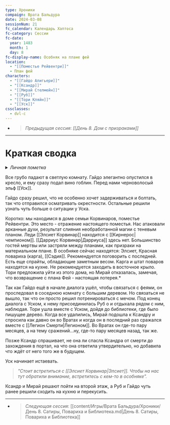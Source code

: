 ```yaml
---
type: Хроники
compaign: Врата Бальдура
date: 2024-03-08
sessionNum: 21
fc_calendar: Календарь Хаптоса
fc-category: Сессии
fc-date:
  year: 1483
  month: 1
  day: 8
fc-display-name: Особняк на плане фей
location:
  - "[[Поместье Рейвентри]]"
  - План фей
characters:
  - "[[Гайдо Алигьери]]"
  - "[[Ксандр]]"
  - "[[Мирай Стелмейн]]"
  - "[[Руб]]"
  - "[[Тори Кляйн]]"
  - "[[Уск]]"
cssclasses:
  - dvl-c
---
```


<!-- QueryToSerialize: LIST without ID "> *Предыдущая сессия*: *" + file.link + "*" From "content/Игры/Врата Бальдура/Хроники" WHERE sessionNum < this.sessionNum SORT sessionNum desc Limit 1 -->
<!-- SerializedQuery: LIST without ID "> *Предыдущая сессия*: *" + file.link + "*" From "content/Игры/Врата Бальдура/Хроники" WHERE sessionNum < this.sessionNum SORT sessionNum desc Limit 1 -->
- > *Предыдущая сессия*: *[[День 8. Дом с призраками]]*
<!-- SerializedQuery END -->
---


# Краткая сводка

<details> <summary><i>Личная пометка</i></summary> <p> Мирай на этом плане слышит какофонию звуков природы, а видимость ограничена</p> </details>

 Все грубо падают в светлую комнату. Гайдо элегантно опустился в кресло, и ему сразу подал вино гоблин. Перед нами черноволосый эльф [[Уск]].
 
Гайдо сразу решил, что не особенно хочет задерживаться и болтать, так что отправился осматривать окрестности. Остальные решили узнать чуть больше о ситуации у Уска.

Коротко: мы находимся в доме семьи Корвинаров, поместье Рейвентри. Это место - отражение настоящего поместья. Нас атаковали арканные духи, результат слияния необработанной магии с теневым планом. Леди [[Элсиет Корвинар]] находится с [[Кирнерос|чемпионом]].
 [[Дарриус Корвинар|Дарриуса]] здесь нет. Большинство гостей мертвы или застряли между планами, как призраки на материальном плане.
В особняке сейчас находятся: Элсиет, Красная повариха (карга), [[Сэдия]]. Рекомендуется поговорить с последней. Есть еще спрайты, обладающие заметным весом. Карга и штат поваров находятся на кухне. Не рекомендуется заходить в восточное крыло. Тори предложила уйти из этого дома, но Мирай отказалась, замечая, что возвращение с плана Фей - настоящая лотерея.*

Так как Гайдо ещё в начале диалога ушёл, чтобы связаться с феями, он проследовал в соседнюю комнату с большим деревом. Но связаться не вышло, так что он просто решил потренироваться с мечом. Под конец диалога с Уском, к нему присоединилась Руб о и отдыхала рядом с ним, наблюдая.
Тори ушла вместе с Уском, дойдя до библиотеки, где было пишущее дерево.
Когда все удалились, Мирай подошла к Ксандру и спросила как давно он во Вратах и когда он в последний раз сражался вместе с [[Легион Смерти|Легионом]]. Во Вратах он где-то пару месяцев, а на тему сражений...ну, где-то пару месяцев назад, так же.

Позже Ксандр спрашивает, не она ли спасла Ксандра от смерти до захождения в портал, на что она ответила утвердительно, но добавила что ждёт от него того же в будущем.

Уск начинает истаевать. 
> *"Стоит встретиться с [[Элсиет Корвинар|Элсиет]]. Чтобы на нас тут обратили внимание, встретитесь с кем-то в особняке".* 

Ксандр и Мирай решают пойти на второй этаж, а Руб и Гайдо чуть ранее решили сходить на кухню и перекусить.


---
<!-- QueryToSerialize: LIST without ID "> *Следующая сессия*: " + file.link From "content/Игры/Врата Бальдура/Хроники" WHERE sessionNum > this.sessionNum SORT sessionNum asc Limit 1 -->
<!-- SerializedQuery: LIST without ID "> *Следующая сессия*: " + file.link From "content/Игры/Врата Бальдура/Хроники" WHERE sessionNum > this.sessionNum SORT sessionNum asc Limit 1 -->
- > *Следующая сессия*: [[content/Игры/Врата Бальдура/Хроники/День 8. Сатиры, Повариха и Библиотека.md|День 8. Сатиры, Повариха и Библиотека]]
<!-- SerializedQuery END -->
